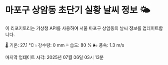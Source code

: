 
# 마포구 상암동 초단기 실황 날씨 정보 🌤️

이 리포지토리는 기상청 API를 사용하여 서울 마포구 상암동의 날씨 정보를 업데이트합니다. 

🌡️ 기온: 27.1 ℃
💧 강수량: 0 mm
💦 습도: 80 %
🌬️ 풍속: 1.3 m/s

마지막 업데이트 시각: 2025년 07월 06일 03시 13분    

